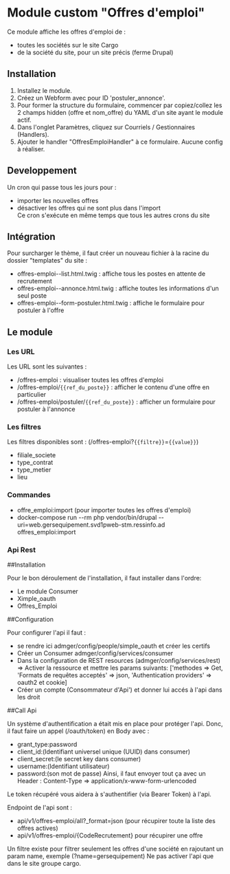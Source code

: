 
# Module custom "Offres d'emploi"  
  
Ce module affiche les offres d'emploi de :  
* toutes les sociétés sur le site Cargo  
* de la société du site, pour un site précis (ferme Drupal)  
  
## Installation  
  
1. Installez le module.  
2. Créez un Webform avec pour ID 'postuler_annonce'.  
3. Pour former la structure du formulaire, commencer par copiez/collez les 2 champs hidden (offre et nom_offre) du YAML d'un site ayant le module actif.  
4. Dans l'onglet Paramètres, cliquez sur Courriels / Gestionnaires (Handlers).  
5. Ajouter le handler "OffresEmploiHandler" à ce formulaire. Aucune config à réaliser.  
  
## Developpement  
  
Un cron qui passe tous les jours pour :  
* importer les nouvelles offres  
* désactiver les offres qui ne sont plus dans l'import  
Ce cron s'exécute en même temps que tous les autres crons du site  
  
## Intégration  
  
Pour surcharger le thème, il faut créer un nouveau fichier à la racine du dossier "templates" du site :  
* offres-emploi--list.html.twig : affiche tous les postes en attente de recrutement  
* offres-emploi--annonce.html.twig : affiche toutes les informations d'un seul poste  
* offres-emploi--form-postuler.html.twig : affiche le formulaire pour postuler à l'offre  
  
## Le module  
  
### Les URL  
  
Les URL sont les suivantes :  
* /offres-emploi : visualiser toutes les offres d'emploi  
* /offres-emploi/`{{ref_du_poste}}` : afficher le contenu d'une offre en particulier  
* /offres-emploi/postuler/`{{ref_du_poste}}` : afficher un formulaire pour postuler à l'annonce  
  
### Les filtres  
  
Les filtres disponibles sont : (/offres-emploi?`{{filtre}}`=`{{value}}`)  
* filiale_societe  
* type_contrat  
* type_metier  
* lieu  
  
### Commandes  
* offre_emploi:import (pour importer toutes les offres d'emploi)
* docker-compose run --rm php vendor/bin/drupal --uri=web.gersequipement.svd1pweb-stm.ressinfo.ad offres_emploi:import


### Api Rest

##Installation

Pour le bon déroulement de l'installation, il faut installer dans l'ordre:
 - Le module Consumer
 - Ximple_oauth
 - Offres_Emploi

##Configuration

Pour configurer l'api il faut :
 - se rendre ici admger/config/people/simple_oauth et créer les certifs
 - Créer un Consumer admger/config/services/consumer
 - Dans la configuration de REST resources (admger/config/services/rest) => Activer la ressource et mettre les params suivants: ['methodes => Get, 'Formats de requêtes acceptés' => json, 'Authentication providers' => oauth2 et cookie]
 - Créer un compte (Consommateur d'Api') et donner lui accés à l'api dans les droit

##Call Api

Un système d'authentification a était mis en place pour protéger l'api. Donc, il faut faire un appel (/oauth/token) en Body avec : 
 - grant_type:password
 - client_id:(Identifiant universel unique (UUID) dans consumer)
 - client_secret:(le secret key dans consumer)
 - username:(Identifiant utilisateur)
 - password:(son mot de passe)
Ainsi, il faut envoyer tout ça avec un Header : Content-Type => application/x-www-form-urlencoded

Le token récupéré vous aidera à s'authentifier (via Bearer Token) à l'api. 

Endpoint de l'api sont : 
 - api/v1/offres-emploi/all?_format=json (pour récupirer toute la liste des offres actives) 
 - api/v1/offres-emploi/{CodeRecrutement} pour récupirer une offre
 
 
Un filtre existe pour filtrer seulement les offres d'une société en rajoutant un param name, exemple (?name=gersequipement)
Ne pas activer l'api que dans le site groupe cargo. 
